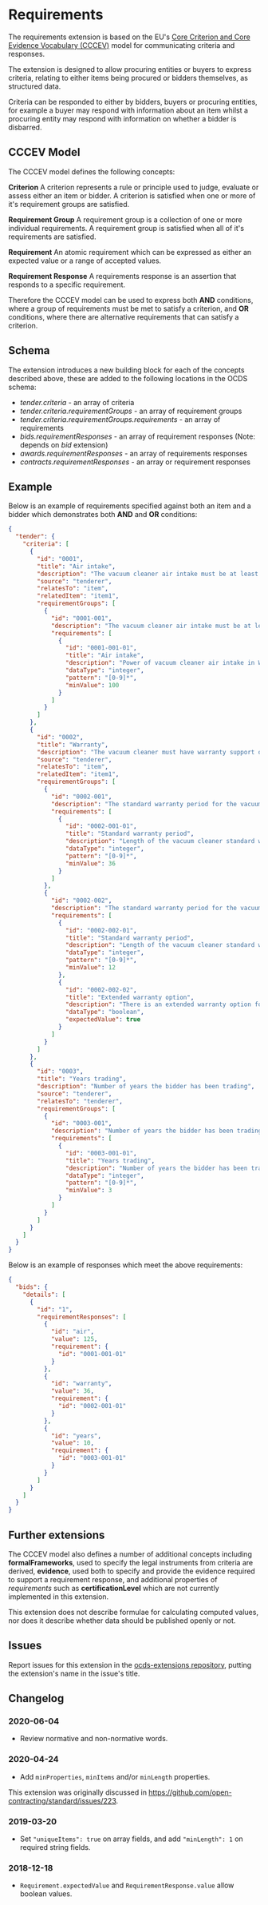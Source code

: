 # Requirements

The requirements extension is based on the EU's [Core Criterion and Core Evidence Vocabulary (CCCEV)](https://joinup.ec.europa.eu/node/153001) model for communicating criteria and responses.

The extension is designed to allow procuring entities or buyers to express criteria, relating to either items being procured or bidders themselves, as structured data.

Criteria can be responded to either by bidders, buyers or procuring entities, for example a buyer may respond with information about an item whilst a procuring entity may respond with information on whether a bidder is disbarred.

## CCCEV Model

The CCCEV model defines the following concepts:

**Criterion**
A criterion represents a rule or principle used to judge, evaluate or assess either an item or bidder. A criterion is satisfied when one or more of it's requirement groups are satisfied.

**Requirement Group**
A requirement group is a collection of one or more individual requirements. A requirement group is satisfied when all of it's requirements are satisfied.

**Requirement**
An atomic requirement which can be expressed as either an expected value or a range of accepted values.

**Requirement Response**
A requirements response is an assertion that responds to a specific requirement.

Therefore the CCCEV model can be used to express both **AND** conditions, where a group of requirements must be met to satisfy a criterion, and **OR** conditions, where there are alternative requirements that can satisfy a criterion.

## Schema

The extension introduces a new building block for each of the concepts described above, these are added to the following locations in the OCDS schema:

- *tender.criteria* - an array of criteria
- *tender.criteria.requirementGroups* - an array of requirement groups
- *tender.criteria.requirementGroups.requirements* - an array of requirements
- *bids.requirementResponses* - an array of requirement responses (Note: depends on *bid* extension)
- *awards.requirementResponses* - an array of requirements responses
- *contracts.requirementResponses* - an array or requirement responses

## Example

Below is an example of requirements specified against both an item and a bidder which demonstrates both **AND** and **OR** conditions:

```json
{
  "tender": {
    "criteria": [
      {
        "id": "0001",
        "title": "Air intake",
        "description": "The vacuum cleaner air intake must be at least 100W",
        "source": "tenderer",
        "relatesTo": "item",
        "relatedItem": "item1",
        "requirementGroups": [
          {
            "id": "0001-001",
            "description": "The vacuum cleaner air intake must be at least 100W",
            "requirements": [
              {
                "id": "0001-001-01",
                "title": "Air intake",
                "description": "Power of vacuum cleaner air intake in W",
                "dataType": "integer",
                "pattern": "[0-9]*",
                "minValue": 100
              }
            ]
          }
        ]
      },
      {
        "id": "0002",
        "title": "Warranty",
        "description": "The vacuum cleaner must have warranty support options for at least 36 months",
        "source": "tenderer",
        "relatesTo": "item",
        "relatedItem": "item1",
        "requirementGroups": [
          {
            "id": "0002-001",
            "description": "The standard warranty period for the vacuum cleaner must be at least 36 months",
            "requirements": [
              {
                "id": "0002-001-01",
                "title": "Standard warranty period",
                "description": "Length of the vacuum cleaner standard warranty period in months",
                "dataType": "integer",
                "pattern": "[0-9]*",
                "minValue": 36
              }
            ]
          },
          {
            "id": "0002-002",
            "description": "The standard warranty period for the vacuum cleaner must be at least 12 months with an option to extend to 36 months",
            "requirements": [
              {
                "id": "0002-002-01",
                "title": "Standard warranty period",
                "description": "Length of the vacuum cleaner standard warranty period in months",
                "dataType": "integer",
                "pattern": "[0-9]*",
                "minValue": 12
              },
              {
                "id": "0002-002-02",
                "title": "Extended warranty option",
                "description": "There is an extended warranty option for at least 36 months",
                "dataType": "boolean",
                "expectedValue": true
              }
            ]
          }
        ]
      },
      {
        "id": "0003",
        "title": "Years trading",
        "description": "Number of years the bidder has been trading",
        "source": "tenderer",
        "relatesTo": "tenderer",
        "requirementGroups": [
          {
            "id": "0003-001",
            "description": "Number of years the bidder has been trading",
            "requirements": [
              {
                "id": "0003-001-01",
                "title": "Years trading",
                "description": "Number of years the bidder has been trading",
                "dataType": "integer",
                "pattern": "[0-9]*",
                "minValue": 3
              }
            ]
          }
        ]
      }
    ]
  }
}
```

Below is an example of responses which meet the above requirements:

```json
{
  "bids": {
    "details": [
      {
        "id": "1",
        "requirementResponses": [
          {
            "id": "air",
            "value": 125,
            "requirement": {
              "id": "0001-001-01"
            }
          },
          {
            "id": "warranty",
            "value": 36,
            "requirement": {
              "id": "0002-001-01"
            }
          },
          {
            "id": "years",
            "value": 10,
            "requirement": {
              "id": "0003-001-01"
            }
          }
        ]
      }
    ]
  }
}
```

## Further extensions

The CCCEV model also defines a number of additional concepts including **formalFrameworks**, used to specify the legal instruments from criteria are derived, **evidence**, used both to specify and provide the evidence required to support a requirement response, and additional properties of *requirements* such as **certificationLevel** which are not currently implemented in this extension.

This extension does not describe formulae for calculating computed values, nor does it describe whether data should be published openly or not.

## Issues

Report issues for this extension in the [ocds-extensions repository](https://github.com/open-contracting/ocds-extensions/issues), putting the extension's name in the issue's title.

## Changelog

### 2020-06-04

* Review normative and non-normative words.

### 2020-04-24

* Add `minProperties`, `minItems` and/or `minLength` properties.

This extension was originally discussed in <https://github.com/open-contracting/standard/issues/223>.

### 2019-03-20

* Set `"uniqueItems": true` on array fields, and add `"minLength": 1` on required string fields.

### 2018-12-18

* `Requirement.expectedValue` and `RequirementResponse.value` allow boolean values.
